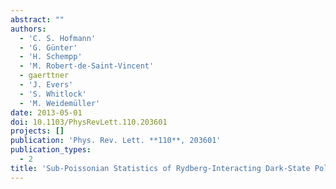 ```yaml
---
abstract: ""
authors:
  - 'C. S. Hofmann'
  - 'G. Günter'
  - 'H. Schempp'
  - 'M. Robert-de-Saint-Vincent'
  - gaerttner
  - 'J. Evers'
  - 'S. Whitlock'
  - 'M. Weidemüller'
date: 2013-05-01
doi: 10.1103/PhysRevLett.110.203601
projects: []
publication: 'Phys. Rev. Lett. **110**, 203601'
publication_types:
  - 2
title: 'Sub-Poissonian Statistics of Rydberg-Interacting Dark-State Polaritons'
---
```

